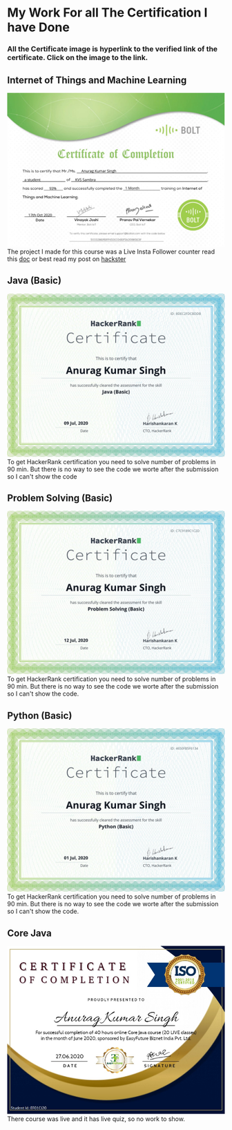 # My Work For all The Certification I have Done

### All the Certificate image is hyperlink to the verified link of the certificate. Click on the image to the link.

## Internet of Things and Machine Learning
[![boltiot](./CertificateJPG/boltiot.jpg)](https://drive.google.com/file/d/1nttitRvqZ-5B3iYRrL-Zwk9czrTqiPsM/view)
The project I made for this course was a Live Insta Follower counter read this [doc](./BoltIOT) or best read my post on [hackster](https://www.hackster.io/anuragkumar07102003/live-insta-following-follower-counter-7c0464)

## Java (Basic)
[![pythonBasic](./CertificateJPG/javaBasic.png)](https://www.hackerrank.com/certificates/8dec2fdcbddb)
To get HackerRank certification you need to solve number of problems in 90 min. But there is no way to see the code we worte after the submission so I can't show the code

## Problem Solving (Basic)
[![pythonBasic](./CertificateJPG/problemBasic.png)](https://www.hackerrank.com/certificates/c7c9189c1c2d)
To get HackerRank certification you need to solve number of problems in 90 min. But there is no way to see the code we worte after the submission so I can't show the code.

## Python (Basic)
[![pythonBasic](./CertificateJPG/pythonBasic.png)](https://www.hackerrank.com/certificates/4650fb5f6134)
To get HackerRank certification you need to solve number of problems in 90 min. But there is no way to see the code we worte after the submission so I can't show the code.

## Core Java
[![CoreJava](./CertificateJPG/CoreJava.jpg)](https://drive.google.com/file/d/1yr4YYfoHrACF7jAFijsZjOp06_JBKZ2W/view)
There course was live and it has live quiz, so no work to show.